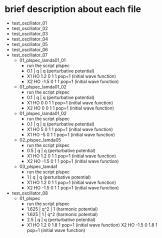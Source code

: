 # brief description about each file
* test_oscillator_01
* test_oscillator_02
* test_oscillator_03
* test_oscillator_04
* test_oscillator_05
* test_oscillator_06
* test_oscillator_07
	* 01_plspec_lamda01_01
		* run the script plspec
		* 0.1 | q | q				(perturbative potential)
		* X1 HO 1.2 0 1 1 pop=1		(initial wave function)
		* X2 HO -1.5 0 1 1 pop=1	(initial wave function)
	* 01_plspec_lamda01_02
		* run the script plspec
		* 0.1 | q | q				(perturbative potential)
		* X1 HO 0 0 1 1 pop=1		(initial wave function)
		* X2 HO 0 0 1 1 pop=1		(initial wave function)
	* 01_plspec_lamda01_02
		* run the script plspec
		* 0.1 | q | q				(perturbative potential)
		* X1 HO 5 0 1 1 pop=1		(initial wave function)
		* X1 HO -5 0 1 1 pop=1		(initial wave function)
	* 02_plspec_lamda05
		* run the script plspec
		* 0.5 | q | q				(perturbative potential)
		* X1 HO 1.2 0 1 1 pop=1		(initial wave function)
		* X2 HO -1.5 0 1 1 pop=1	(initial wave function)
	* 03_plspec_lamda1
		* run the script plspec
		* 1 | q | q					(perturbative potential)
		* X1 HO 1.2 0 1 1 pop=1		(initial wave function)
		* X2 HO -1.5 0 1 1 pop=1	(initial wave function)
* test_oscillator_08
	* 01_plspec
		* run the script plspec
		* 1.625	|	q^2	|	1		(harmonic potential)
		* 1.625	|	1	|	q^2		(harmonic potential)
		* 2.5	|	q	|	q		(perturbative potential)
		* X1 HO 1.2 0 1.8 1 pop=1	(initial wave function)
					X2 HO -1.5 0 1.8 1 pop=1	(initial wave function)
